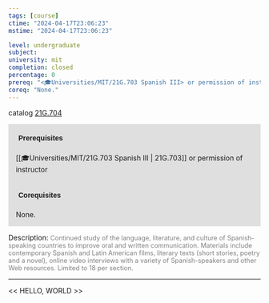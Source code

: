 ```yaml
---
tags: [course]
ctime: "2024-04-17T23:06:23"
mstime: "2024-04-17T23:06:23"

level: undergraduate
subject: 
university: mit
completion: closed
percentage: 0
prereq: "<🎓Universities/MIT/21G.703 Spanish III> or permission of instructor"
coreq: "None."
---
```


catalog [21G.704](http://student.mit.edu/catalog/m21Gs.html#21G.704)

<span style="display: block; padding: 15px; background-color: rgb(100, 100, 100, 0.2);"><font id="m_prereq2257_0" style="display: block; font-family: Arial, sans-serif; font-weight: bold; padding: 5px">Prerequisites</font><br><span id="prereq2257_0">[[🎓Universities/MIT/21G.703 Spanish III | 21G.703]] or permission of instructor</span></span>
<span style="display: block; padding: 15px; background-color: rgb(100, 100, 100, 0.2);"><font id="m_coreq2257_0" style="display: block; font-family: Arial, sans-serif; font-weight: bold; padding: 5px">Corequisites</font><br><span id="coreq2257_0">None.</span></span>

<font style="">Description:</font>
<font style="color: grey; font-size: 0.8rem;">Continued study of the language, literature, and culture of Spanish-speaking countries to improve oral and written communication. Materials include contemporary Spanish and Latin American films, literary texts (short stories, poetry and a novel), online video interviews with a variety of Spanish-speakers and other Web resources. Limited to 18 per section.</font>



---

<< HELLO, WORLD >>
